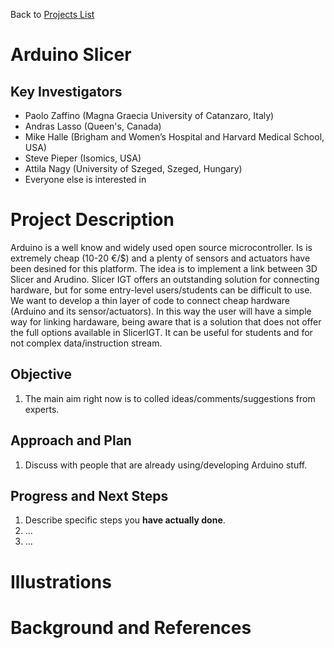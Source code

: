 Back to [Projects List](../../README.md#ProjectsList)

# Arduino Slicer

## Key Investigators

- Paolo Zaffino (Magna Graecia University of Catanzaro, Italy)
- Andras Lasso (Queen's, Canada)
- Mike Halle (Brigham and Women’s Hospital and Harvard Medical School, USA)
- Steve Pieper (Isomics, USA)
- Attila Nagy (University of Szeged, Szeged, Hungary)
- Everyone else is interested in

# Project Description

<!-- Add a short paragraph describing the project. -->
Arduino is a well know and widely used open source microcontroller. Is is extremely cheap (10-20 €/$) and a plenty of sensors and actuators have been desined for this platform.
The idea is to implement a link between 3D Slicer and Arudino.
Slicer IGT offers an outstanding solution for connecting hardware, but for some entry-level users/students can be difficult to use. We want to develop a thin layer of code to connect cheap hardware (Arduino and its sensor/actuators). In this way the user will have a simple way for linking hardaware, being aware that is a solution that does not offer the full options available in SlicerIGT.
It can be useful for students and for not complex data/instruction stream.

## Objective

<!-- Describe here WHAT you would like to achieve (what you will have as end result). -->

1. The main aim right now is to colled ideas/comments/suggestions from experts.

## Approach and Plan

<!-- Describe here HOW you would like to achieve the objectives stated above. -->

1. Discuss with people that are already using/developing Arduino stuff.

## Progress and Next Steps

<!-- Update this section as you make progress, describing of what you have ACTUALLY DONE. If there are specific steps that you could not complete then you can describe them here, too. -->

1. Describe specific steps you **have actually done**.
1. ...
1. ...

# Illustrations

<!-- Add pictures and links to videos that demonstrate what has been accomplished.
![Description of picture](Example2.jpg)
![Some more images](Example2.jpg)
-->

# Background and References

<!-- If you developed any software, include link to the source code repository. If possible, also add links to sample data, and to any relevant publications. -->
